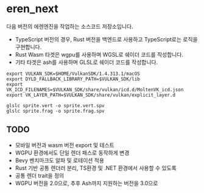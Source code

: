 # eren_next
다음 버전의 에렌엔진을 작업하는 소스코드 저장소입니다.

* TypeScript 버전의 경우, Rust 버전을 백엔드로 사용하고 TypeScript로는 로직을 구현합니다.
* Rust Wasm 타겟은 wgpu를 사용하며 WGSL로 쉐이더 코드를 작성합니다.
* 기타 타겟은 ash를 사용하며 GLSL로 쉐이더 코드를 작성합니다.

```
export VULKAN_SDK=$HOME/VulkanSDK/1.4.313.1/macOS
export DYLD_FALLBACK_LIBRARY_PATH=$VULKAN_SDK/lib
export VK_ICD_FILENAMES=$VULKAN_SDK/share/vulkan/icd.d/MoltenVK_icd.json
export VK_LAYER_PATH=$VULKAN_SDK/share/vulkan/explicit_layer.d
```

```
glslc sprite.vert -o sprite.vert.spv
glslc sprite.frag -o sprite.frag.spv
```

## TODO
- 모바일 버전과 wasm 버전 export 및 테스트
- WGPU 환경에서도 단일 렌더 패스로 동작하게 변경
- Bevy 벤치마크도 알파 및 로테이션 적용
- Rust 기반 공통 렌더러 분리, TS환경 및 .NET 환경에서 사용할 수 있도록
- 공통 렌더 trait을 정의
- WGPU 버전을 2.0으로, 추후 Ash까지 지원하는 버전을 3.0으로

